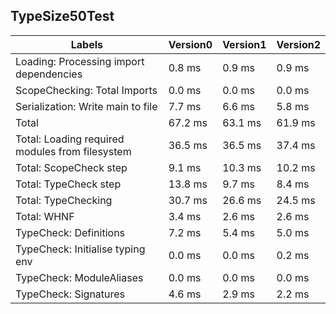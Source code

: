 
## TypeSize50Test

Labels|Version0|Version1|Version2
---|---|---|---
Loading: Processing import dependencies|0.8 ms|0.9 ms|0.9 ms
ScopeChecking: Total Imports|0.0 ms|0.0 ms|0.0 ms
Serialization: Write main to file|7.7 ms|6.6 ms|5.8 ms
Total|67.2 ms|63.1 ms|61.9 ms
Total: Loading required modules from filesystem|36.5 ms|36.5 ms|37.4 ms
Total: ScopeCheck step|9.1 ms|10.3 ms|10.2 ms
Total: TypeCheck step|13.8 ms|9.7 ms|8.4 ms
Total: TypeChecking|30.7 ms|26.6 ms|24.5 ms
Total: WHNF|3.4 ms|2.6 ms|2.6 ms
TypeCheck: Definitions|7.2 ms|5.4 ms|5.0 ms
TypeCheck: Initialise typing env|0.0 ms|0.0 ms|0.2 ms
TypeCheck: ModuleAliases|0.0 ms|0.0 ms|0.0 ms
TypeCheck: Signatures|4.6 ms|2.9 ms|2.2 ms

